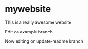# mywebsite

This is a really awesome website

Edit on example branch

Now editing on update-readme branch
